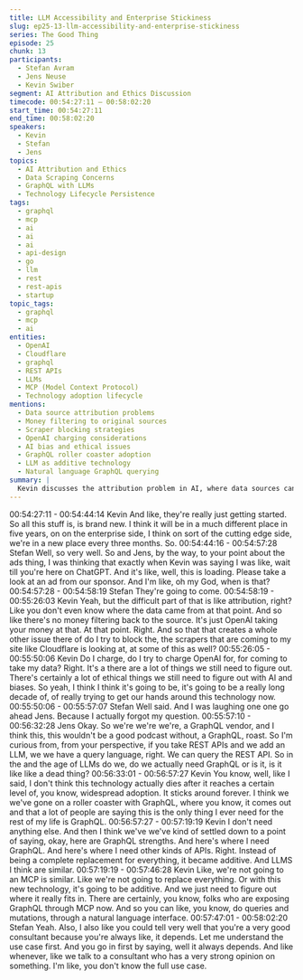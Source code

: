 ```yaml
---
title: LLM Accessibility and Enterprise Stickiness
slug: ep25-13-llm-accessibility-and-enterprise-stickiness
series: The Good Thing
episode: 25
chunk: 13
participants:
  - Stefan Avram
  - Jens Neuse
  - Kevin Swiber
segment: AI Attribution and Ethics Discussion
timecode: 00:54:27:11 – 00:58:02:20
start_time: 00:54:27:11
end_time: 00:58:02:20
speakers:
  - Kevin
  - Stefan
  - Jens
topics:
  - AI Attribution and Ethics
  - Data Scraping Concerns
  - GraphQL with LLMs
  - Technology Lifecycle Persistence
tags:
  - graphql
  - mcp
  - ai
  - ai
  - ai
  - api-design
  - go
  - llm
  - rest
  - rest-apis
  - startup
topic_tags:
  - graphql
  - mcp
  - ai
entities:
  - OpenAI
  - Cloudflare
  - graphql
  - REST APIs
  - LLMs
  - MCP (Model Context Protocol)
  - Technology adoption lifecycle
mentions:
  - Data source attribution problems
  - Money filtering to original sources
  - Scraper blocking strategies
  - OpenAI charging considerations
  - AI bias and ethical issues
  - GraphQL roller coaster adoption
  - LLM as additive technology
  - Natural language GraphQL querying
summary: |
  Kevin discusses the attribution problem in AI, where data sources can't be traced back for revenue sharing, leading OpenAI to capture all advertising revenue. This raises ethical questions about scraper blocking and charging AI companies for data access. The conversation shifts to GraphQL's future with LLMs, where Kevin explains that GraphQL won't be replaced but will become additive, similar to how MCP complements rather than replaces existing technologies. He notes that GraphQL can now be queried through natural language interfaces via MCP.
---
```


00:54:27:11 - 00:54:44:14
Kevin
And like, they're really just getting started. So all this stuff is, is brand new. I think it will be in a
much different place in five years, on on the enterprise side, I think on sort of the cutting edge
side, we're in a new place every three months. So.
00:54:44:16 - 00:54:57:28
Stefan
Well, so very well. So and Jens, by the way, to your point about the ads thing, I was thinking that
exactly when Kevin was saying I was like, wait till you're here on ChatGPT. And it's like, well,
this is loading. Please take a look at an ad from our sponsor. And I'm like, oh my God, when is
that?
00:54:57:28 - 00:54:58:19
Stefan
They're going to come.
00:54:58:19 - 00:55:26:03
Kevin
Yeah, but the difficult part of that is like attribution, right? Like you don't even know where the
data came from at that point. And so like there's no money filtering back to the source. It's just
OpenAI taking your money at that. At that point. Right. And so that that creates a whole other
issue there of do I try to block the, the scrapers that are coming to my site like Cloudflare is
looking at, at some of this as well?
00:55:26:05 - 00:55:50:06
Kevin
Do I charge, do I try to charge OpenAI for, for coming to take my data? Right. It's a there are a
lot of things we still need to figure out. There's certainly a lot of ethical things we still need to
figure out with AI and biases. So yeah, I think I think it's going to be, it's going to be a really long
decade of, of really trying to get our hands around this technology now.
00:55:50:06 - 00:55:57:07
Stefan
Well said. And I was laughing one one go ahead Jens. Because I actually forgot my question.
00:55:57:10 - 00:56:32:28
Jens
Okay. So we're we're we're, a GraphQL vendor, and I think this, this wouldn't be a good podcast
without, a GraphQL, roast. So I'm curious from, from your perspective, if you take REST APIs
and we add an LLM, we we have a query language, right. We can query the REST API. So in
the and the age of LLMs do we, do we actually need GraphQL or is it, is it like like a dead thing?
00:56:33:01 - 00:56:57:27
Kevin
You know, well, like I said, I don't think this technology actually dies after it reaches a certain
level of, you know, widespread adoption. It sticks around forever. I think we we've gone on a
roller coaster with GraphQL, where you know, it comes out and that a lot of people are saying
this is the only thing I ever need for the rest of my life is GraphQL.
00:56:57:27 - 00:57:19:19
Kevin
I don't need anything else. And then I think we've we've kind of settled down to a point of saying,
okay, here are GraphQL strengths. And here's where I need GraphQL. And here's where I need
other kinds of APIs. Right. Instead of being a complete replacement for everything, it became
additive. And LLMS I think are similar.
00:57:19:19 - 00:57:46:28
Kevin
Like, we're not going to an MCP is similar. Like we're not going to replace everything. Or with
this new technology, it's going to be additive. And we just need to figure out where it really fits in.
There are certainly, you know, folks who are exposing GraphQL through MCP now. And so you
can like, you know, do queries and mutations, through a natural language interface.
00:57:47:01 - 00:58:02:20
Stefan
Yeah. Also, I also like you could tell very well that you're a very good consultant because you're
always like, it depends. Let me understand the use case first. And you go in first by saying, well
it always depends. And like whenever, like we talk to a consultant who has a very strong opinion
on something. I'm like, you don't know the full use case.